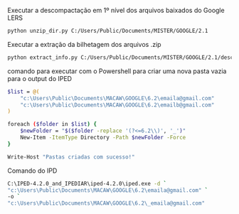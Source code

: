 Executar a descompactação em 1º nível dos arquivos baixados do Google LERS

```bash
python unzip_dir.py C:/Users/Public/Documents/MISTER/GOOGLE/2.1
```

Executar a extração da bilhetagem dos arquivos .zip

```bash
python extract_info.py C:/Users/Public/Documents/MISTER/GOOGLE/2.1/descompactados
```

comando para executar com o Powershell para criar uma nova pasta vazia para o output do IPED

```bash
$list = @(
    "c:\Users\Public\Documents\MACAW\GOOGLE\6.2\emaila@gmail.com"
    "c:\Users\Public\Documents\MACAW\GOOGLE\6.2\emailb@gmail.com"
)

foreach ($folder in $list) {
    $newFolder = "$($folder -replace '(?<=6.2\\)', '_')"
    New-Item -ItemType Directory -Path $newFolder -Force
}

Write-Host "Pastas criadas com sucesso!"
```

Comando do IPD

```bash
C:\IPED-4.2.0_and_IPEDIAR\iped-4.2.0\iped.exe -d `
"c:\Users\Public\Documents\MACAW\GOOGLE\6.2\emaila@gmail.com" `
-o `
"c:\Users\Public\Documents\MACAW\GOOGLE\6.2\_emaila@gmail.com"
```
